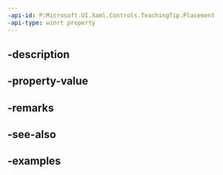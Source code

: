 ```yaml
---
-api-id: P:Microsoft.UI.Xaml.Controls.TeachingTip.Placement
-api-type: winrt property
---
```


## -description

## -property-value

## -remarks

## -see-also

## -examples

